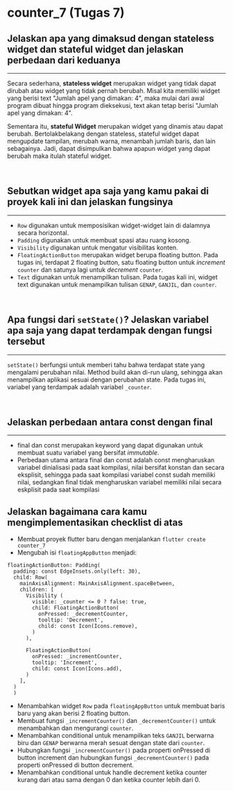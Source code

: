 # **counter_7 (Tugas 7)**

## Jelaskan apa yang dimaksud dengan stateless widget dan stateful widget dan jelaskan perbedaan dari keduanya
---
Secara sederhana, **stateless widget** merupakan widget yang tidak dapat dirubah atau widget yang tidak pernah berubah. Misal kita memiliki widget yang berisi text "Jumlah apel yang dimakan: 4", maka mulai dari awal program dibuat hingga program dieksekusi, text akan tetap berisi "Jumlah apel yang dimakan: 4".

Sementara itu, **stateful Widget** merupakan widget yang dinamis atau dapat berubah. Bertolakbelakang dengan stateless, stateful widget dapat mengupdate tampilan, merubah warna, menambah jumlah baris, dan lain sebagainya. Jadi, dapat disimpulkan bahwa apapun widget yang dapat berubah maka itulah stateful widget.

<br>

## Sebutkan widget apa saja yang kamu pakai di proyek kali ini dan jelaskan fungsinya
---
- `Row` digunakan untuk memposisikan widget-widget lain di dalamnya secara horizontal.
- `Padding` digunakan untuk membuat spasi atau ruang kosong.
- `Visibility` digunakan untuk mengatur visibilitas konten.
- `FloatingActionButton` merupakan widget berupa floating button. Pada tugas ini, terdapat 2 floating button, satu floating button untuk *increment* `counter` dan satunya lagi untuk *decrement* `counter`.
- `Text` digunakan untuk menampilkan tulisan. Pada tugas kali ini, widget text digunakan untuk menampilkan tulisan `GENAP`, `GANJIL`, dan `counter`.

<br>

## Apa fungsi dari `setState()`? Jelaskan variabel apa saja yang dapat terdampak dengan fungsi tersebut
---
`setState()` berfungsi untuk memberi tahu bahwa terdapat state yang mengalami perubahan nilai. Method build akan di-run ulang, sehingga akan menampilkan aplikasi sesuai dengan perubahan state. Pada tugas ini, variabel yang terdampak adalah variabel `_counter`.

<br>

## Jelaskan perbedaan antara const dengan final
---
- final dan const merupakan keyword yang dapat digunakan untuk membuat suatu variabel yang bersifat *immutable*.
- Perbedaan utama antara final dan const adalah const mengharuskan variabel dinialisasi pada saat kompilasi, nilai bersifat konstan dan secara eksplisit, sehingga pada saat kompilasi variabel const sudah memiliki nilai, sedangkan final tidak mengharuskan variabel memiliki nilai secara eskplisit pada saat kompilasi

## Jelaskan bagaimana cara kamu mengimplementasikan checklist di atas
- Membuat proyek flutter baru dengan menjalankan `flutter create counter_7`
- Mengubah isi `floatingAppButton` menjadi:
```
floatingActionButton: Padding(
  padding: const EdgeInsets.only(left: 30),
  child: Row(
    mainAxisAlignment: MainAxisAlignment.spaceBetween,
    children: [
      Visibility (
        visible: _counter <= 0 ? false: true,
        child: FloatingActionButton(
          onPressed: _decrementCounter,
          tooltip: 'Decrement',
          child: const Icon(Icons.remove),
        ) 
      ),

      FloatingActionButton(
        onPressed: _incrementCounter,
        tooltip: 'Increment',
        child: const Icon(Icons.add),
      )             
    ],
  )
  )
```

- Menambahkan widget `Row` pada `floatingAppButton` untuk membuat baris baru yang akan berisi 2 floating button.
- Membuat fungsi `_incrementCounter()` dan `_decrementCounter()` untuk menambahkan dan mengurangi `counter`.
- Menambahkan conditional untuk menampilkan teks `GANJIL` berwarna biru dan `GENAP` berwarna merah sesuat dengan state dari `counter`.
- Hubungkan fungsi `_incrementCounter()` pada properti onPressed di button increment dan hubungkan fungsi `_decrementCounter()` pada properti onPressed di button decrement. 
- Menambahkan conditional untuk handle decrement ketika counter kurang dari atau sama dengan 0 dan ketika counter lebih dari 0.